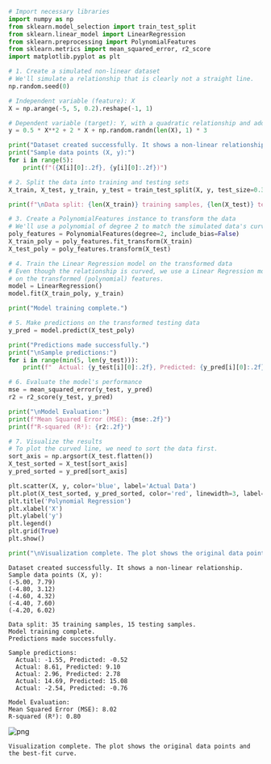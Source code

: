 ```python
# Import necessary libraries
import numpy as np
from sklearn.model_selection import train_test_split
from sklearn.linear_model import LinearRegression
from sklearn.preprocessing import PolynomialFeatures
from sklearn.metrics import mean_squared_error, r2_score
import matplotlib.pyplot as plt

# 1. Create a simulated non-linear dataset
# We'll simulate a relationship that is clearly not a straight line.
np.random.seed(0)

# Independent variable (feature): X
X = np.arange(-5, 5, 0.2).reshape(-1, 1)

# Dependent variable (target): Y, with a quadratic relationship and added noise
y = 0.5 * X**2 + 2 * X + np.random.randn(len(X), 1) * 3

print("Dataset created successfully. It shows a non-linear relationship.")
print("Sample data points (X, y):")
for i in range(5):
    print(f"({X[i][0]:.2f}, {y[i][0]:.2f})")

# 2. Split the data into training and testing sets
X_train, X_test, y_train, y_test = train_test_split(X, y, test_size=0.3, random_state=42)

print(f"\nData split: {len(X_train)} training samples, {len(X_test)} testing samples.")

# 3. Create a PolynomialFeatures instance to transform the data
# We'll use a polynomial of degree 2 to match the simulated data's curve.
poly_features = PolynomialFeatures(degree=2, include_bias=False)
X_train_poly = poly_features.fit_transform(X_train)
X_test_poly = poly_features.transform(X_test)

# 4. Train the Linear Regression model on the transformed data
# Even though the relationship is curved, we use a Linear Regression model
# on the transformed (polynomial) features.
model = LinearRegression()
model.fit(X_train_poly, y_train)

print("Model training complete.")

# 5. Make predictions on the transformed testing data
y_pred = model.predict(X_test_poly)

print("Predictions made successfully.")
print("\nSample predictions:")
for i in range(min(5, len(y_test))):
    print(f"  Actual: {y_test[i][0]:.2f}, Predicted: {y_pred[i][0]:.2f}")

# 6. Evaluate the model's performance
mse = mean_squared_error(y_test, y_pred)
r2 = r2_score(y_test, y_pred)

print("\nModel Evaluation:")
print(f"Mean Squared Error (MSE): {mse:.2f}")
print(f"R-squared (R²): {r2:.2f}")

# 7. Visualize the results
# To plot the curved line, we need to sort the data first.
sort_axis = np.argsort(X_test.flatten())
X_test_sorted = X_test[sort_axis]
y_pred_sorted = y_pred[sort_axis]

plt.scatter(X, y, color='blue', label='Actual Data')
plt.plot(X_test_sorted, y_pred_sorted, color='red', linewidth=3, label='Polynomial Regression Fit')
plt.title('Polynomial Regression')
plt.xlabel('X')
plt.ylabel('y')
plt.legend()
plt.grid(True)
plt.show()

print("\nVisualization complete. The plot shows the original data points and the best-fit curve.")
```

    Dataset created successfully. It shows a non-linear relationship.
    Sample data points (X, y):
    (-5.00, 7.79)
    (-4.80, 3.12)
    (-4.60, 4.32)
    (-4.40, 7.60)
    (-4.20, 6.02)
    
    Data split: 35 training samples, 15 testing samples.
    Model training complete.
    Predictions made successfully.
    
    Sample predictions:
      Actual: -1.55, Predicted: -0.52
      Actual: 8.61, Predicted: 9.10
      Actual: 2.96, Predicted: 2.78
      Actual: 14.69, Predicted: 15.08
      Actual: -2.54, Predicted: -0.76
    
    Model Evaluation:
    Mean Squared Error (MSE): 8.02
    R-squared (R²): 0.80
    


    
![png](output_0_1.png)
    


    
    Visualization complete. The plot shows the original data points and the best-fit curve.
    


```python

```
